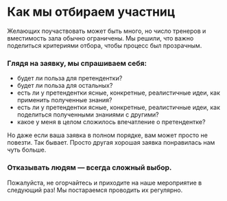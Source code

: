 # Как мы отбираем участниц

Желающих поучаствовать может быть много,
но число тренеров и вместимость зала обычно ограничены.
Мы решили, что важно поделиться критериями отбора, чтобы процесс был прозрачным.

### Глядя на заявку, мы спрашиваем себя:

* будет ли польза для претендентки?
* будет ли польза для остальных?
* есть ли у претендентки ясные, конкретные, реалистичные идеи,
как применить полученные знания?
* есть ли у претендентки ясные, конкретные, реалистичные идеи,
как поделиться полученными знаниями с другими?
* какое у меня в целом сложилось впечатление о претендентке?

Но даже если ваша заявка в полном порядке, вам может просто не повезти.
Так бывает. Просто другая хорошая заявка понравилась нам чуть больше.

### Отказывать людям — всегда сложный выбор.

Пожалуйста, не огорчайтесь и приходите на наше мероприятие в следующий раз!
Мы постараемся проводить их регулярно.

